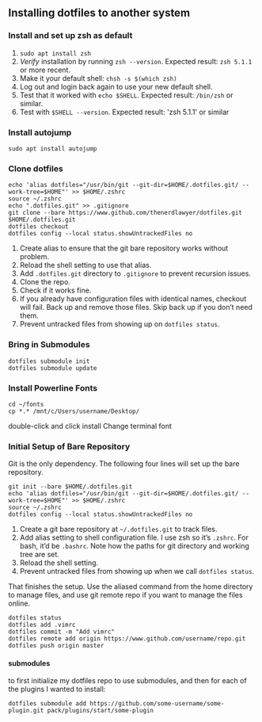 ## Installing dotfiles to another system

### Install and set up zsh as default

1. `sudo apt install zsh` 
2. _Verify_ installation by running `zsh --version`. Expected result: `zsh 5.1.1` or more recent.
3. Make it your default shell: `chsh -s $(which zsh)`
4. Log out and login back again to use your new default shell.
5. Test that it worked with `echo $SHELL`. Expected result: `/bin/zsh` or similar.
6. Test with `$SHELL --version`. Expected result: 'zsh 5.1.1' or similar

### Install autojump

	sudo apt install autojump

### Clone dotfiles

    echo 'alias dotfiles="/usr/bin/git --git-dir=$HOME/.dotfiles.git/ --work-tree=$HOME"' >> $HOME/.zshrc
    source ~/.zshrc
    echo ".dotfiles.git" >> .gitignore
    git clone --bare https://www.github.com/thenerdlawyer/dotfiles.git $HOME/.dotfiles.git
    dotfiles checkout
    dotfiles config --local status.showUntrackedFiles no

1.  Create alias to ensure that the git bare repository works without problem.
2.  Reload the shell setting to use that alias.
3.  Add `.dotfiles.git` directory to `.gitignore` to prevent recursion issues.
4.  Clone the repo.
5.  Check if it works fine.
6.  If you already have configuration files with identical names, checkout will fail. Back up and remove those files. Skip back up if you don’t need them.
7.  Prevent untracked files from showing up on `dotfiles status`.

### Bring in Submodules
    
    dotfiles submodule init
	dotfiles submodule update

### Install Powerline Fonts

	cd ~/fonts
	cp *.* /mnt/c/Users/username/Desktop/

double-click and click install
Change terminal font

### Initial Setup of Bare Repository

Git is the only dependency. The following four lines will set up the bare repository.

    git init --bare $HOME/.dotfiles.git
    echo 'alias dotfiles="/usr/bin/git --git-dir=$HOME/.dotfiles.git/ --work-tree=$HOME"' >> $HOME/.zshrc
    source ~/.zshrc
    dotfiles config --local status.showUntrackedFiles no

1.  Create a git bare repository at `~/.dotfiles.git` to track files.
2.  Add alias setting to shell configuration file. I use zsh so it’s `.zshrc`. For bash, it’d be `.bashrc`. Note how the paths for git directory and working tree are set.
3.  Reload the shell setting.
4.  Prevent untracked files from showing up when we call `dotfiles status`.

That finishes the setup. Use the aliased command from the home directory to manage files, and use git remote repo if you want to manage the files online.

    dotfiles status
    dotfiles add .vimrc
    dotfiles commit -m "Add vimrc"
    dotfiles remote add origin https://www.github.com/username/repo.git
    dotfiles push origin master

#### submodules

to first initialize my dotfiles repo to use submodules, and then for each of the plugins I wanted to install:

    dotfiles submodule add https://github.com/some-username/some-plugin.git pack/plugins/start/some-plugin
